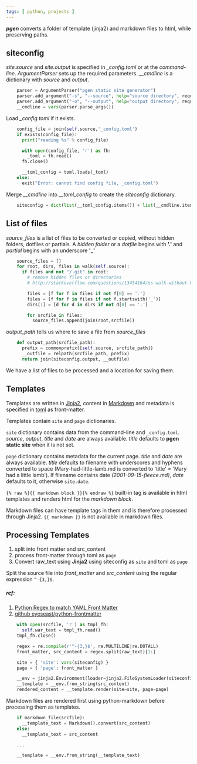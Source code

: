 ```yaml
---
tags: [ python, projects ]
---
```


**_pgen_** converts a folder of template (jinja2) and markdown files to
html, while preserving paths.

siteconfig
----------

_site.source_ and _site.output_ is specified in *_config.toml* or at the
*command-line*. _ArgumentParser_ sets up the required parameters.
*__cmdline* is a dictionary with _source_ and _output_.

``` python
    parser = ArgumentParser("pgen static site generator")
    parser.add_argument("-s", "--source", help="source directory", required=True)
    parser.add_argument("-o", "--output", help="output directory", required=True)
    __cmdline = vars(parser.parse_args())
```

Load *_config.toml* if it exists.

``` python
    config_file = join(self.source,'_config.toml')
    if exists(config_file):
      print("reading %s" % config_file)

      with open(config_file, 'r') as fh:
        _toml = fh.read()
      fh.close()

      __toml_config = toml.loads(_toml)
    else:
      exit("Error: cannot find config file, _config.toml")
```

Merge *__cmdline* into *__toml_config* to create the _siteconfig_
dictionary.

``` python
    siteconfig = dict(list(__toml_config.items()) + list(__cmdline.items()))
```

List of files
-------------

_source_files_ is a list of files to be converted or copied, without
hidden folders, dotfiles or partials. A *hidden folder* or a *dotfile*
begins with **'.'** and *partial* begins with an underscore **'\_'**

``` python
    source_files = []
    for root, dirs, files in walk(self.source):
      if files and not "/.git" in root:
        # remove hidden files or directories
        # http://stackoverflow.com/questions/13454164/os-walk-without-hidden-folders

        files = [f for f in files if not f[0] == '.']
        files = [f for f in files if not f.startswith('_')]
        dirs[:] = [d for d in dirs if not d[0] == '.']

        for srcfile in files:
          source_files.append(join(root,srcfile))
```

_output_path_ tells us where to save a file from _source_files_

``` python
    def output_path(srcfile_path):
      prefix = commonprefix([self.source, srcfile_path])
      __outfile = relpath(srcfile_path, prefix)
      return join(siteconfig.output, __outfile)
```

We have a list of files to be processed and a location for saving them.

Templates
---------

Templates are written in [Jinja2](http://jinja.pocoo.org/docs/), content
in [Markdown](http://pythonhosted.org//Markdown/) and metadata is
specified in [toml](https://github.com/toml-lang/toml) as front-matter.

Templates contain `site` and `page` dictionaries.

`site` dictionary contains data from the command-line and
`_config.toml`. *source*, *output*, *title* and *date* are always
available. *title* defaults to **pgen static site** when it is not set.

`page` dictionary contains metadata for the current page. *title* and
*date* are always available. *title* defaults to filename with
underscores and hyphens converted to space (Mary-had-little-lamb.md is
converted to 'title' = 'Mary had a little lamb'). If filename contains
date *(2001-09-15-fleece.md)*, *date* defaults to it, otherwise
`site.date`.

`{% raw %}{{ markdown block }}{% endraw %}` built-in tag is available in html templates and
renders html for the *markdown block*.

Markdown files can have template tags in them and is therefore processed
through Jinja2. `{{ markdown }}` is not available in markdown files.

Processing Templates
--------------------

1.  split into front matter and src\_content
2.  process front-matter through toml as `page`
3.  Convert raw\_text using **Jinja2** using siteconfig as `site` and
    toml as `page`

Split the source file into _front_matter_ and _src_content_ using the
regular expression `^-{3,}$`.

##### ref:

1.  [Python Regex to match YAML Front
    Matter](http://stackoverflow.com/questions/9756392/python-regex-to-match-yaml-front-matter)
2.  [github
    eyeseast/python-frontmatter](https://github.com/eyeseast/python-frontmatter)

``` python
    with open(srcfile, 'r') as tmpl_fh:
      self.war_text = tmpl_fh.read()
    tmpl_fh.close()

    regex = re.compile(r'^-{3,}$', re.MULTILINE|re.DOTALL)
    front_matter, src_content = regex.split(raw_text)[1:]

    site = { 'site': vars(siteconfig) }
    page = { 'page': front_matter }

    __env = jinja2.Environment(loader=jinja2.FileSystemLoader(siteconfig.source))
    __template = __env.from_string(src_content)
    rendered_content = __template.render(site=site, page=page)
```

Markdown files are rendered first using python-markdown before
processing them as templates.

``` python
    if markdown_file(srcfile):
      __template_text = Markdown().convert(src_content)
    else:
      __template_text = src_content

    ...

    __template = __env.from_string(__template_text)
```
